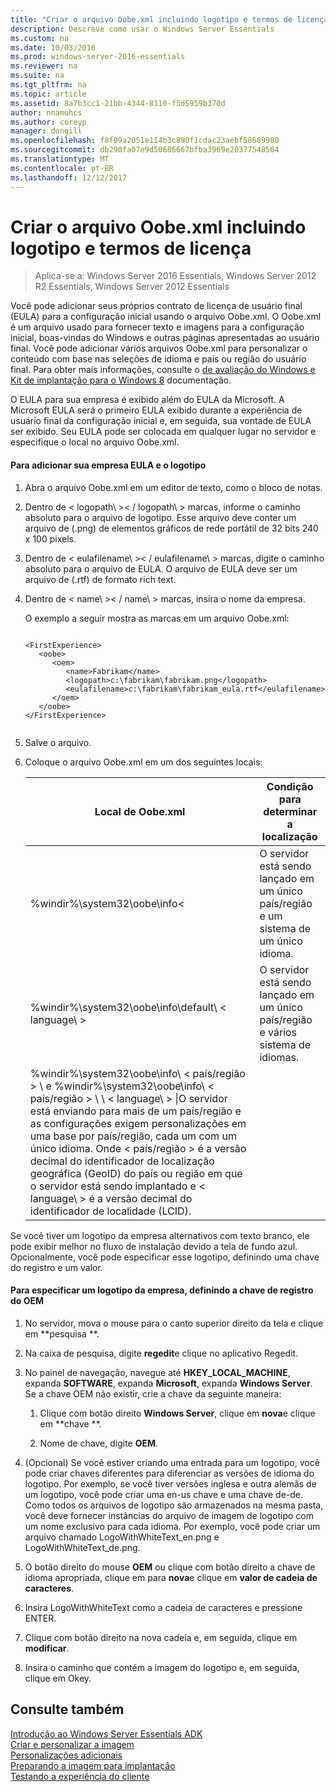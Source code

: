 ```yaml
---
title: "Criar o arquivo Oobe.xml incluindo logotipo e termos de licença"
description: Descreve como usar o Windows Server Essentials
ms.custom: na
ms.date: 10/03/2016
ms.prod: windows-server-2016-essentials
ms.reviewer: na
ms.suite: na
ms.tgt_pltfrm: na
ms.topic: article
ms.assetid: 8a7b3cc1-21bb-4344-8110-f5d5959b370d
author: nnamuhcs
ms.author: coreyp
manager: dongill
ms.openlocfilehash: f8f99a2051e114b3c890f1cdac23aebf58689980
ms.sourcegitcommit: db290fa07e9d50686667bfba3969e20377548504
ms.translationtype: MT
ms.contentlocale: pt-BR
ms.lasthandoff: 12/12/2017
---
```

# <a name="create-the-oobexml-file-including-logo-and-eula"></a>Criar o arquivo Oobe.xml incluindo logotipo e termos de licença

>Aplica-se a: Windows Server 2016 Essentials, Windows Server 2012 R2 Essentials, Windows Server 2012 Essentials

Você pode adicionar seus próprios contrato de licença de usuário final (EULA) para a configuração inicial usando o arquivo Oobe.xml. O Oobe.xml é um arquivo usado para fornecer texto e imagens para a configuração inicial, boas-vindas do Windows e outras páginas apresentadas ao usuário final. Você pode adicionar vários arquivos Oobe.xml para personalizar o conteúdo com base nas seleções de idioma e país ou região do usuário final. Para obter mais informações, consulte o [de avaliação do Windows e Kit de implantação para o Windows 8](https://go.microsoft.com/fwlink/?LinkId=248694) documentação.  
  
 O EULA para sua empresa é exibido além do EULA da Microsoft. A Microsoft EULA será o primeiro EULA exibido durante a experiência de usuário final da configuração inicial e, em seguida, sua vontade de EULA ser exibido. Seu EULA pode ser colocada em qualquer lugar no servidor e especifique o local no arquivo Oobe.xml.  
  
#### <a name="to-add-your-company-eula-and-logo"></a>Para adicionar sua empresa EULA e o logotipo  
  
1.  Abra o arquivo Oobe.xml em um editor de texto, como o bloco de notas.  
  
2.  Dentro de < logopath\ >< / logopath\ > marcas, informe o caminho absoluto para o arquivo de logotipo. Esse arquivo deve conter um arquivo de (.png) de elementos gráficos de rede portátil de 32 bits 240 x 100 pixels.  
  
3.  Dentro de < eulafilename\ >< / eulafilename\ > marcas, digite o caminho absoluto para o arquivo de EULA. O arquivo de EULA deve ser um arquivo de (.rtf) de formato rich text.  
  
4.  Dentro de < name\ >< / name\ > marcas, insira o nome da empresa.  
  
     O exemplo a seguir mostra as marcas em um arquivo Oobe.xml:  
  
    ```  
  
    <FirstExperience>  
       <oobe>  
          <oem>  
             <name>Fabrikam</name>  
             <logopath>c:\fabrikam\fabrikam.png</logopath>  
             <eulafilename>c:\fabrikam\fabrikam_eula.rtf</eulafilename>  
          </oem>  
       </oobe>  
    </FirstExperience>  
  
    ```  
  
5.  Salve o arquivo.  
  
6.  Coloque o arquivo Oobe.xml em um dos seguintes locais:  
  
    |Local de Oobe.xml|Condição para determinar a localização|  
    |-----------------------|----------------------------------------|  
    |%windir%\system32\oobe\info\<|O servidor está sendo lançado em um único país/região e um sistema de um único idioma.|  
    |%windir%\system32\oobe\info\default\\ < language\ >|O servidor está sendo lançado em um único país/região e vários sistema de idiomas.|  
    |%windir%\system32\oobe\info\\ < país/região > \ e %windir%\system32\oobe\info\\ < país/região > \ \ < language\ > \|O servidor está enviando para mais de um país/região e as configurações exigem personalizações em uma base por país/região, cada um com um único idioma. Onde < país/região > é a versão decimal do identificador de localização geográfica (GeoID) do país ou região em que o servidor está sendo implantado e < language\ > é a versão decimal do identificador de localidade (LCID).|  
  
 Se você tiver um logotipo da empresa alternativos com texto branco, ele pode exibir melhor no fluxo de instalação devido a tela de fundo azul.  Opcionalmente, você pode especificar esse logotipo, definindo uma chave do registro e um valor.  
  
#### <a name="to-specify-a-company-logo-by-setting-the-oem-registry-key"></a>Para especificar um logotipo da empresa, definindo a chave de registro do OEM  
  
1.  No servidor, mova o mouse para o canto superior direito da tela e clique em **pesquisa **.  
  
2.  Na caixa de pesquisa, digite **regedit**e clique no aplicativo Regedit.  
  
3.  No painel de navegação, navegue até **HKEY_LOCAL_MACHINE**, expanda **SOFTWARE**, expanda **Microsoft**, expanda **Windows Server**. Se a chave OEM não existir, crie a chave da seguinte maneira:  
  
    1.  Clique com botão direito **Windows Server**, clique em **nova**e clique em **chave **.  
  
    2.  Nome de chave, digite **OEM**.  
  
4.  (Opcional) Se você estiver criando uma entrada para um logotipo, você pode criar chaves diferentes para diferenciar as versões de idioma do logotipo. Por exemplo, se você tiver versões inglesa e outra alemãs de um logotipo, você pode criar uma en-us chave e uma chave de-de. Como todos os arquivos de logotipo são armazenados na mesma pasta, você deve fornecer instâncias do arquivo de imagem de logotipo com um nome exclusivo para cada idioma. Por exemplo, você pode criar um arquivo chamado LogoWithWhiteText_en.png e LogoWithWhiteText_de.png.  
  
5.  O botão direito do mouse **OEM** ou clique com botão direito a chave de idioma apropriada, clique em para **nova**e clique em **valor de cadeia de caracteres**.  
  
6.  Insira LogoWithWhiteText como a cadeia de caracteres e pressione ENTER.  
  
7.  Clique com botão direito na nova cadeia e, em seguida, clique em **modificar**.  
  
8.  Insira o caminho que contém a imagem do logotipo e, em seguida, clique em Okey.  
  
## <a name="see-also"></a>Consulte também  
 [Introdução ao Windows Server Essentials ADK](Getting-Started-with-the-Windows-Server-Essentials-ADK.md)   
 [Criar e personalizar a imagem](Creating-and-Customizing-the-Image.md)   
 [Personalizações adicionais](Additional-Customizations.md)   
 [Preparando a imagem para implantação](Preparing-the-Image-for-Deployment.md)   
 [Testando a experiência do cliente](Testing-the-Customer-Experience.md)